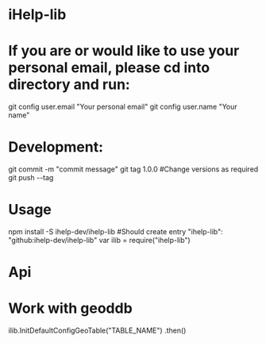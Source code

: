 # iHelp-lib

# If you are or would like to use your personal email, please cd into directory and run:
  git config user.email "Your personal email"
  git config user.name "Your name"


# Development:
  git commit -m "commit message"
  git tag 1.0.0 #Change versions as required
  git push --tag


# Usage 
  npm install -S ihelp-dev/ihelp-lib #Should create entry "ihelp-lib": "github:ihelp-dev/ihelp-lib"
  var ilib = require("ihelp-lib")

# Api
  # Work with geoddb
  ilib.InitDefaultConfigGeoTable("TABLE_NAME")
  .then()


